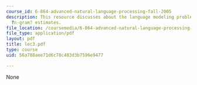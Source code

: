 ```yaml
---
course_id: 6-864-advanced-natural-language-processing-fall-2005
description: This resource discusses about the language modeling problem, and smoothed
  ?n-gram? estimates.
file_location: /coursemedia/6-864-advanced-natural-language-processing-fall-2005/56a788aee71d6c78c483d3b7596e9477_lec3.pdf
file_type: application/pdf
layout: pdf
title: lec3.pdf
type: course
uid: 56a788aee71d6c78c483d3b7596e9477

---
```

None